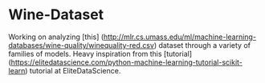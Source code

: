 # Wine-Dataset

Working on analyzing [this] (http://mlr.cs.umass.edu/ml/machine-learning-databases/wine-quality/winequality-red.csv) dataset through a variety of families of models. Heavy inspiration from this [tutorial] (https://elitedatascience.com/python-machine-learning-tutorial-scikit-learn) tutorial at EliteDataScience.
